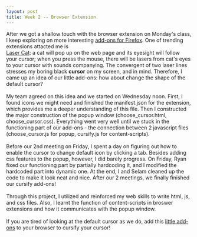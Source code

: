 ```yaml
---
layout: post
title: Week 2 -- Browser Extension
---
```


After we got a shallow touch with the browser extension on Monday's class, I keep exploring on more interesting <a href='https://addons.mozilla.org/en-US/firefox/extensions/'> add-ons for Firefox</a>. One of trending extensions attacted me is  
<a href='https://addons.mozilla.org/en-US/firefox/addon/the-laser-cat/'>Laser Cat</a>: a cat will pop up on the web page and its eyesight will follow your cursor; when you press the mouse, there will be lasers from cat's eyes to your cursor with sounds companying. The convergent of two laser lines stresses my boring black **cursor** on my screen, and in mind. Therefore, I came up an idea of our little add-ons: how about change the shape of the default cursor? 
<br><br>
My team agreed on this idea and we started on Wednesday noon. First, I found icons we might need and finished the manifest.json for the extension, which provides me a deeper understanding of this file. Then I constructed the major construction of the popup window (choose_cursor.html, choose_cursor.css). Everything went very well until we stuck in the functioning part of our add-ons - the connection between 2 javascript files (choose_cursor.js for popup, cursify.js for content-scripts).
<br><br>
Before our 2nd meeting on Friday, I spent a day on figuring out how to enable the cursor to change default icon by clicking a tab. Besides adding css features to the popup, however, I did barely progress. On Friday, Ryan fixed our functioning part by partially hardcoding it, and I modified the hardcoded part into dynamic one. At the end, I and Selam cleaned up the code to make it look neat and nice. After our 2 meetings, we finally finished our cursify add-ons! 
<br><br>
Through this project, I utilized and reinforced my web skills to write html, js, and css files. Also, I learnt the function of content-scripts in broswer extensions and how it communicates with the popup window.
<br><br>
If you are tired of looking at the default cursor as we do, add this <a href='https://github.com/nyu-ossd-s20/Cursify.git'>little add-ons</a> to your browser to cursify your cursor!
